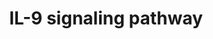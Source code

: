 ---
annotations:
- id: PW:0000909
  parent: signaling pathway
  type: Pathway Ontology
  value: interleukin-9 signaling pathway
authors:
- A.Pandey
- MaintBot
- Christine Chichester
- Mkutmon
- Eweitz
citedin:
- link: PMC7645421
description: ''
last-edited: 2021-05-16
organisms:
- Rattus norvegicus
redirect_from:
- /index.php/Pathway:WP8
- /instance/WP8
revision: null
schema-jsonld:
- '@context': https://schema.org/
  '@id': https://wikipathways.github.io/pathways/WP8.html
  '@type': Dataset
  creator:
    '@type': Organization
    name: WikiPathways
  description: ''
  keywords:
  - Akt1
  - Grb2
  - Il2rg
  - Il9
  - Il9r
  - Irs1
  - Irs2
  - Jak1
  - Jak3
  - Kat5
  - Map2k1
  - Map2k2
  - Mapk1
  - Mapk3
  - Pik3r1
  - Ptpn11
  - Shc1
  - Socs3
  - Stat1
  - Stat3
  - Stat5a
  - Stat5b
  - TYK2
  - Vcp
  license: CC0
  name: IL-9 signaling pathway
seo: CreativeWork
title: IL-9 signaling pathway
wpid: WP8
---